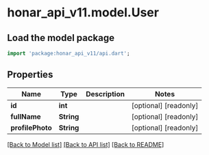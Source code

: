 # honar_api_v11.model.User

## Load the model package
```dart
import 'package:honar_api_v11/api.dart';
```

## Properties

Name | Type | Description | Notes
------------ | ------------- | ------------- | -------------
**id** | **int** |  | [optional] [readonly]
**fullName** | **String** |  | [optional] [readonly]
**profilePhoto** | **String** |  | [optional] [readonly]

[[Back to Model list]](../README.md#documentation-for-models) [[Back to API list]](../README.md#documentation-for-api-endpoints) [[Back to README]](../README.md)


